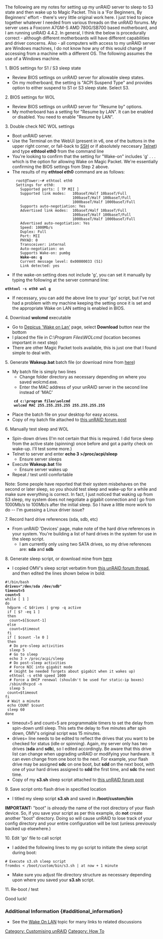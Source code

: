 The following are my notes for setting up my unRAID server to sleep to
S3 state and then wake up to Magic Packet. This is a \'For Beginners, By
Beginners\' effort - there\'s very little original work here. I just
tried to piece together whatever I needed from various threads on the
unRAID forums. My server uses a Foxconn A7GM-S AMD 780G/SB700 based
motherboard, and I am running unRAID 4.4.2. In general, I think the
below is procedurally correct - although different motherboards will
have different capabilities and driver concerns. Also - all computers
with access to my unRAID server are Windows machines, I do not know how
any of this would change if accessing from a machine with a different
OS. The following assumes the use of a Windows machine.

1\. BIOS settings for S1 / S3 sleep state

-   Review BIOS settings on unRAID server for allowable sleep states.
-   On my motherboard, the setting is "ACPI Suspend Type" and provides
    option to either suspend to S1 or S3 sleep state. Select S3.

2\. BIOS settings for WOL

-   Review BIOS settings on unRAID server for "Resume by" options.
-   My motherboard has a setting for "Resume by LAN". It can be enabled
    or disabled. You need to enable "Resume by LAN".

3\. Double check NIC WOL settings

-   Boot unRAID server.
-   Use the Terminal on the WebUI (present in v6, one of the buttons in
    the upper right corner, or fall-back to [SSH](SSH "wikilink") or if
    absolutely neccesary [Telnet](Telnet "wikilink")) and type **ethtool
    eth0** from the command line
-   You\'re looking to confirm that the setting for "Wake-on" includes
    \'g\' . . . which is the option for allowing Wake on Magic Packet.
    We're essentially confirming the BIOS settings from Step 2 above.
-   The results of my **ethtool eth0** command are as follows:

`     root@Tower:~# ethtool eth0`\
`     Settings for eth0:`\
`       Supported ports: [ TP MII ]`\
`       Supported link modes:   10baseT/Half 10baseT/Full`\
`                               100baseT/Half 100baseT/Full`\
`                               1000baseT/Half 1000baseT/Full`\
`       Supports auto-negotiation: Yes`\
`       Advertised link modes:  10baseT/Half 10baseT/Full`\
`                               100baseT/Half 100baseT/Full`\
`                               1000baseT/Half 1000baseT/Full`\
`       Advertised auto-negotiation: Yes`\
`       Speed: 1000Mb/s`\
`       Duplex: Full`\
`       Port: MII`\
`       PHYAD: 0`\
`       Transceiver: internal`\
`       Auto-negotiation: on`\
`       Supports Wake-on: pumbg`\
`       `**`Wake-on: g`**\
`       Current message level: 0x00000033 (51)`\
`       Link detected: yes`

-   If the wake-on setting does not include \'g\', you can set it
    manually by typing the following at the server command line:

**`ethtool -s eth0 wol g`**

-   If necessary, you can add the above line to your \'go\' script, but
    I\'ve not had a problem with my machine keeping the setting once it
    is set and the appropriate Wake on LAN setting is enabled in BIOS.

4\. Download **wolcmd** executable

-   Go to [Depicus \'Wake on
    Lan\'](http://www.depicus.com/wake-on-lan/wake-on-lan-cmd.aspx)
    page, select **Download** button near the bottom
-   I placed the file in *C:\\Program Files\\WOLcmd* (location becomes
    important in next step)
-   There are other Magic Packet tools available, this is just one that
    I found simple to deal with.

5\. Generate **Wakeup.bat** batch file (or download mine from
[here](http://lime-technology.com/forum/index.php?topic=3657.msg39076#msg39076))

-   My batch file is simply two lines
    -   Change folder directory as necessary depending on where you
        saved wolcmd.exe.
    -   Enter the MAC address of your unRAID server in the second line
        instead of \'MAC\'

`    `**`cd c:\program files\wolcmd`**\
`    `**`wolcmd MAC 255.255.255.255 255.255.255.255`**

-   Place the batch file on your desktop for easy access.
-   Copy of my batch file attached to [this unRAID forum
    post](http://lime-technology.com/forum/index.php?topic=3657.msg39076#msg39076)

6\. Manually test sleep and WOL

-   Spin-down drives (I\'m not certain that this is required. I did
    force sleep from the active state (spinning) once before and got a
    parity check on wake-up. I\'ll test some more.)
-   Telnet to server and enter **echo 3 \>/proc/acpi/sleep**
    -   Ensure server sleeps
-   Execute **Wakeup.bat** file
    -   Ensure server wakes up
-   Repeat / test until comfortable

Note: Some people have reported that their system misbehaves on the
second or later sleep, so you should test sleep and wake-up for a while
and make sure everything is correct. In fact, I just noticed that waking
up from S3 sleep, my system does not negotiate a gigabit connection and
I go from 1000Mb/s to 100Mb/s after the initial sleep. So I have a
little more work to do -- I'm guessing a Linux driver issue?

7\. Record hard drive references (sda, sdb, etc)

-   From unRAID 'Devices' page, make note of the hard drive references
    in your system. You're building a list of hard drives in the system
    for use in the sleep script.
    -   I am currently only using two SATA drives, so my drive
        references are: **sda** and **sdb**

8\. Generate sleep script, or download mine from
[here](http://lime-technology.com/forum/index.php?topic=3657.msg39076#msg39076)

-   I copied OMV\'s sleep script verbatim from [this unRAID forum
    thread](http://lime-technology.com/forum/index.php?topic=3657), and
    then edited the lines shown below in bold:

`#!/bin/bash`\
**`drives="/dev/sda /dev/sdb"`**\
**`timeout=5`**\
**`count=5`**\
`while [ 1 ]`\
`do`\
` hdparm -C $drives | grep -q active`\
` if [ $? -eq 1 ]`\
` then`\
`  count=$[$count-1]`\
` else`\
`  count=$timeout`\
` fi`\
` if [ $count -le 0 ]`\
` then`\
`  # Do pre-sleep activities`\
`  sleep 5`\
`  # Go to sleep`\
`  echo 3 > /proc/acpi/sleep`\
`  # Do post-sleep activities`\
`  # Force NIC into gigabit mode`\
`  # (might be needed forgets about gigabit when it wakes up)`\
`  ethtool -s eth0 speed 1000`\
`  # Force a DHCP renewal (shouldn't be used for static-ip boxes)`\
`  /sbin/dhcpcd -n`\
`  sleep 5`\
` count=$timeout`\
`fi`\
` # Wait a minute`\
` echo COUNT $count`\
` sleep 60`\
`done`

-   timeout=5 and count=5 are programmable timers to set the delay from
    spin-down until sleep. This sets the delay to five minutes after
    spin down, OMV\'s original script was 15 minutes.
-   drives= line needs to be edited to reflect the drives that you want
    to be checked for status (idle or spinning). Again, my server only
    has two drives (**sda** and **sdb**), so I edited accordingly. Be
    aware that this drive list can change when upgrading unRAID or
    modifying your hardware. It can even change from one boot to the
    next. For example, your flash drive may be assigned **sdc** on one
    boot, but **sdd** on the next boot, with one of your hard drives
    assigned to **sdd** the first time, and **sdc** the next time.
-   Copy of my **s3.sh** sleep script attached to [this unRAID forum
    post](http://lime-technology.com/forum/index.php?topic=3657.msg39076#msg39076)

9\. Save script onto flash drive in specified location

-   I titled my sleep script **s3.sh** and saved in **/boot/custom/bin**

**IMPORTANT:** \"boot\" is *already* the name of the root directory of
your flash device. So, if you save your script as per this example, do
**not** create another \"boot\" directory. Doing so will cause unRAID to
lose track of your config directory and your entire configuration will
be lost (unless previously backed up elsewhere.)

10\. Edit 'go' file to call script

-   I added the following lines to my go script to initiate the sleep
    script during boot:

`# Execute s3.sh sleep script`\
`fromdos < /boot/custom/bin/s3.sh | at now + 1 minute`

-   Make sure you adjust file directory structure as necessary depending
    upon where you saved your **s3.sh** script.

11\. Re-boot / test

Good luck!

### Additional Information {#additional_information}

-   See the [Wake On LAN](UnRAID_Topical_Index#Wake_On_LAN "wikilink")
    topic for many links to related discussions

[Category: Customising unRAID](Category:_Customising_unRAID "wikilink")
[Category: How To](Category:_How_To "wikilink")